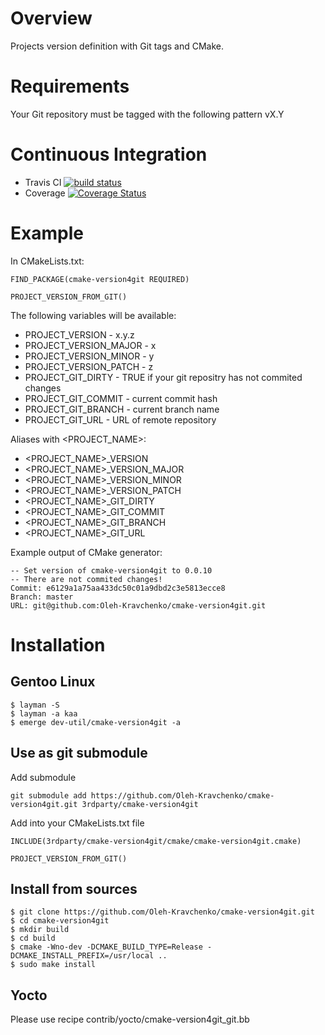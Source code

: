 # Overview

Projects version definition with Git tags and CMake.

# Requirements

Your Git repository must be tagged with the following pattern vX.Y

# Continuous Integration

- Travis CI [![build status](https://api.travis-ci.org/Oleh-Kravchenko/cmake-version4git.svg)](https://travis-ci.org/Oleh-Kravchenko/cmake-version4git)
- Coverage [![Coverage Status](https://coveralls.io/repos/github/Oleh-Kravchenko/cmake-version4git/badge.svg?branch=master)](https://coveralls.io/github/Oleh-Kravchenko/cmake-version4git?branch=master)

# Example

In CMakeLists.txt:

	FIND_PACKAGE(cmake-version4git REQUIRED)

	PROJECT_VERSION_FROM_GIT()

The following variables will be available:

- PROJECT_VERSION       - x.y.z
- PROJECT_VERSION_MAJOR - x
- PROJECT_VERSION_MINOR - y
- PROJECT_VERSION_PATCH - z
- PROJECT_GIT_DIRTY     - TRUE if your git repositry has not commited changes
- PROJECT_GIT_COMMIT    - current commit hash
- PROJECT_GIT_BRANCH    - current branch name
- PROJECT_GIT_URL       - URL of remote repository

Aliases with <PROJECT_NAME>:

- <PROJECT_NAME>_VERSION
- <PROJECT_NAME>_VERSION_MAJOR
- <PROJECT_NAME>_VERSION_MINOR
- <PROJECT_NAME>_VERSION_PATCH
- <PROJECT_NAME>_GIT_DIRTY
- <PROJECT_NAME>_GIT_COMMIT
- <PROJECT_NAME>_GIT_BRANCH
- <PROJECT_NAME>_GIT_URL

Example output of CMake generator:

	-- Set version of cmake-version4git to 0.0.10
	-- There are not commited changes!
	Commit: e6129a1a75aa433dc50c01a9dbd2c3e5813ecce8
	Branch: master
	URL: git@github.com:Oleh-Kravchenko/cmake-version4git.git

# Installation

## Gentoo Linux

	$ layman -S
	$ layman -a kaa
	$ emerge dev-util/cmake-version4git -a

## Use as git submodule

Add submodule

	git submodule add https://github.com/Oleh-Kravchenko/cmake-version4git.git 3rdparty/cmake-version4git

Add into your CMakeLists.txt file

	INCLUDE(3rdparty/cmake-version4git/cmake/cmake-version4git.cmake)

	PROJECT_VERSION_FROM_GIT()

## Install from sources

	$ git clone https://github.com/Oleh-Kravchenko/cmake-version4git.git
	$ cd cmake-version4git
	$ mkdir build
	$ cd build
	$ cmake -Wno-dev -DCMAKE_BUILD_TYPE=Release -DCMAKE_INSTALL_PREFIX=/usr/local ..
	$ sudo make install

## Yocto

Please use recipe contrib/yocto/cmake-version4git_git.bb
